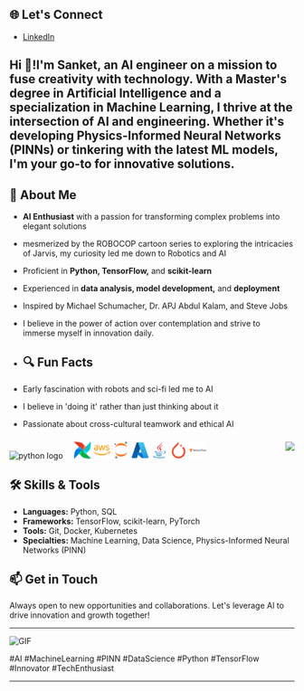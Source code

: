 ## 🌐 Let's Connect
- [LinkedIn](https://www.linkedin.com/in/daivadnyasanket)

<h2 align="left">Hi 👋!I'm Sanket, an AI engineer on a mission to fuse creativity with technology. With a Master's degree in Artificial Intelligence and a specialization in Machine Learning, I thrive at the intersection of AI and engineering. Whether it's developing Physics-Informed Neural Networks (PINNs) or tinkering with the latest ML models, I'm your go-to for innovative solutions.</h2>

## 🚀 About Me
- **AI Enthusiast** with a passion for transforming complex problems into elegant solutions
- mesmerized by the ROBOCOP cartoon series to exploring the intricacies of Jarvis, my curiosity led me down to Robotics and AI
- Proficient in **Python, TensorFlow,** and **scikit-learn**
- Experienced in **data analysis, model development,** and **deployment**
- Inspired by Michael Schumacher, Dr. APJ Abdul Kalam, and Steve Jobs
- I believe in the power of action over contemplation and strive to immerse myself in innovation daily.

- ## 🔍 Fun Facts
- Early fascination with robots and sci-fi led me to AI
- I believe in 'doing it' rather than just thinking about it
- Passionate about cross-cultural teamwork and ethical AI


###

<img align="right" height="150" src="[https://i.imgflip.com/65efzo.gif](https://www.google.com/url?sa=i&url=https%3A%2F%2Fmedium.com%2F%40sevdasanver%2Fartificial-intelligence-ai-threats-d4bff53e5a58&psig=AOvVaw3Gm0XYIrLFJPnkvCW-44Of&ust=1720430813866000&source=images&cd=vfe&opi=89978449&ved=0CBAQjRxqFwoTCLjs77TOlIcDFQAAAAAdAAAAABBi)"  />

###

<div align="left">

  <img src="https://cdn.jsdelivr.net/gh/devicons/devicon/icons/python/python-original.svg" height="30" alt="python logo"  />
  <img width="12" />
  <img src="https://github.com/devicons/devicon/blob/v2.16.0/icons/apacheairflow/apacheairflow-original.svg" height="30" alt="aws logo"  />
  <img src="https://github.com/devicons/devicon/blob/v2.16.0/icons/amazonwebservices/amazonwebservices-plain-wordmark.svg" height="30" alt="aws logo"  />
  <img src="https://github.com/devicons/devicon/blob/v2.16.0/icons/jupyter/jupyter-original.svg" height="30" alt="aws logo"  />
  <img src="https://github.com/devicons/devicon/blob/v2.16.0/icons/azure/azure-original.svg" height="30" alt="aws logo"  />
  <img src="https://github.com/devicons/devicon/blob/v2.16.0/icons/java/java-original.svg" height="30" alt="aws logo"  />
  <img src="https://github.com/devicons/devicon/blob/v2.16.0/icons/pytorch/pytorch-original.svg" height="30" alt="aws logo"  />
  <img src="https://github.com/devicons/devicon/blob/v2.16.0/icons/tensorflow/tensorflow-original-wordmark.svg" height="30" alt="aws logo"  />
</div>


###


## 🛠️ Skills & Tools
- **Languages:** Python, SQL
- **Frameworks:** TensorFlow, scikit-learn, PyTorch
- **Tools:** Git, Docker, Kubernetes
- **Specialties:** Machine Learning, Data Science, Physics-Informed Neural Networks (PINN)



## 📫 Get in Touch
Always open to new opportunities and collaborations. Let's leverage AI to drive innovation and growth together!

---

![GIF](https://media.giphy.com/media/L8K62iTDkzGX6/giphy.gif)

#AI #MachineLearning #PINN #DataScience #Python #TensorFlow #Innovator #TechEnthusiast

---

